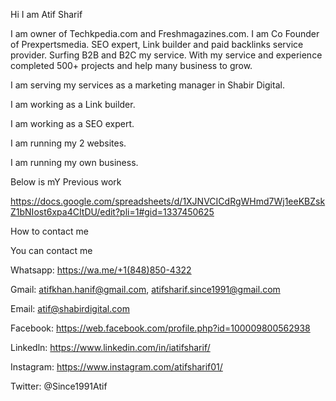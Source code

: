 Hi I am Atif Sharif

I am owner of Techkpedia.com and Freshmagazines.com. I am Co Founder of Prexpertsmedia. SEO expert, Link builder and paid backlinks service provider. Surfing B2B and B2C my service. With my service and experience completed 500+ projects and help many business to grow. 

I am serving my services as a marketing manager in Shabir Digital.

I am working as a Link builder.

I am working as a SEO expert.

I am running my 2 websites.

I am running my own business.


Below is mY Previous work

https://docs.google.com/spreadsheets/d/1XJNVCICdRgWHmd7Wj1eeKBZskZ1bNIost6xpa4CItDU/edit?pli=1#gid=1337450625



How to contact me 

You can contact me 

Whatsapp: https://wa.me/+1(848)850-4322

Gmail: atifkhan.hanif@gmail.com, atifsharif.since1991@gmail.com

Email: atif@shabirdigital.com

Facebook: https://web.facebook.com/profile.php?id=100009800562938

Linkedln: https://www.linkedin.com/in/iatifsharif/

Instagram: https://www.instagram.com/atifsharif01/

Twitter: @Since1991Atif

